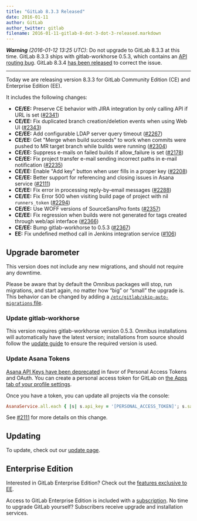 ```yaml
---
title: "GitLab 8.3.3 Released"
date: 2016-01-11
author: GitLab
author_twitter: gitlab
filename: 2016-01-11-gitlab-8-dot-3-dot-3-released.markdown
---
```


_**Warning** (2016-01-12 13:25 UTC)_: Do not upgrade to GitLab 8.3.3 at this time.
GitLab 8.3.3 ships with gitlab-workhorse 0.5.3, which contains an [API routing bug](https://gitlab.com/gitlab-org/gitlab-workhorse/issues/14).
GitLab 8.3.4 [has been released](https://about.gitlab.com/2016/01/12/gitlab-8-dot-3-4-released/)
to correct the issue.

---

Today we are releasing version 8.3.3 for GitLab Community Edition (CE) and
Enterprise Edition (EE).

It includes the following changes:

- **CE/EE:** Preserve CE behavior with JIRA integration by only calling API if
  URL is set ([#2341])
- **CE/EE:** Fix duplicated branch creation/deletion events when using Web UI
  ([#2343])
- **CE/EE:** Add configurable LDAP server query timeout ([#2267])
- **CE/EE:** Get "Merge when build succeeds" to work when commits were pushed to
  MR target branch while builds were running ([#2304])
- **CE/EE:** Suppress e-mails on failed builds if allow_failure is set ([#2178])
- **CE/EE:** Fix project transfer e-mail sending incorrect paths in e-mail
  notification ([#2235])
- **CE/EE:** Enable "Add key" button when user fills in a proper key ([#2208])
- **CE/EE:** Better support for referencing and closing issues in Asana service
  ([#2111])
- **CE/EE:** Fix error in processing reply-by-email messages ([#2288])
- **CE/EE:** Fix Error 500 when visiting build page of project with nil
  `runners_token` ([#2294])
- **CE/EE:** Use WOFF versions of SourceSansPro fonts ([#2357])
- **CE/EE:** Fix regression when builds were not generated for tags created
  through web/api interface ([#2366])
- **CE/EE:** Bump gitlab-workhorse to 0.5.3 ([#2367])
- **EE:** Fix undefined method call in Jenkins integration service ([#106])

[#2111]: https://gitlab.com/gitlab-org/gitlab-ce/merge_requests/2111
[#2136]: https://gitlab.com/gitlab-org/gitlab-ce/merge_requests/2136
[#2178]: https://gitlab.com/gitlab-org/gitlab-ce/merge_requests/2178
[#2208]: https://gitlab.com/gitlab-org/gitlab-ce/merge_requests/2208
[#2224]: https://gitlab.com/gitlab-org/gitlab-ce/merge_requests/2224
[#2235]: https://gitlab.com/gitlab-org/gitlab-ce/merge_requests/2235
[#2267]: https://gitlab.com/gitlab-org/gitlab-ce/merge_requests/2267
[#2283]: https://gitlab.com/gitlab-org/gitlab-ce/merge_requests/2283
[#2288]: https://gitlab.com/gitlab-org/gitlab-ce/merge_requests/2288
[#2294]: https://gitlab.com/gitlab-org/gitlab-ce/merge_requests/2294
[#2304]: https://gitlab.com/gitlab-org/gitlab-ce/merge_requests/2304
[#2341]: https://gitlab.com/gitlab-org/gitlab-ce/merge_requests/2341
[#2343]: https://gitlab.com/gitlab-org/gitlab-ce/merge_requests/2343
[#2357]: https://gitlab.com/gitlab-org/gitlab-ce/merge_requests/2357
[#2359]: https://gitlab.com/gitlab-org/gitlab-ce/merge_requests/2359
[#2366]: https://gitlab.com/gitlab-org/gitlab-ce/merge_requests/2366
[#2367]: https://gitlab.com/gitlab-org/gitlab-ce/merge_requests/2367
[#106]: https://gitlab.com/gitlab-org/gitlab-ee/merge_requests/106

<!-- more -->

## Upgrade barometer

This version does not include any new migrations, and should not require any
downtime.

Please be aware that by default the Omnibus packages will stop, run migrations,
and start again, no matter how “big” or “small” the upgrade is. This behavior
can be changed by adding a [`/etc/gitlab/skip-auto-migrations`
file](http://doc.gitlab.com/omnibus/update/README.html).

### Update gitlab-workhorse

This version requires gitlab-workhorse version 0.5.3. Omnibus installations will
automatically have the latest version; installations from source should follow
the [update guide](https://gitlab.com/gitlab-org/gitlab-ce/blob/8-3-stable/doc/update/8.2-to-8.3.md#5-update-gitlab-workhorse)
to ensure the required version is used.

### Update Asana Tokens

[Asana API Keys have been deprecated](https://asana.com/developers/feed/api-key-deprecation)
in favor of Personal Access Tokens and OAuth. You can create a personal access
token for GitLab on [the Apps tab of your profile settings](https://app.asana.com/-/account_api).

Once you have a token, you can update all projects via the console:

```ruby
AsanaService.all.each { |s| s.api_key = '[PERSONAL_ACCESS_TOKEN]'; s.save }
```

See [#2111] for more details on this change.

## Updating

To update, check out our [update page](https://about.gitlab.com/update).

## Enterprise Edition

Interested in GitLab Enterprise Edition? Check out the [features exclusive to
EE](https://about.gitlab.com/features/#enterprise).

Access to GitLab Enterprise Edition is included with a [subscription](http://www.gitlab.com/subscription/).
No time to upgrade GitLab yourself? Subscribers receive upgrade and installation
services.

